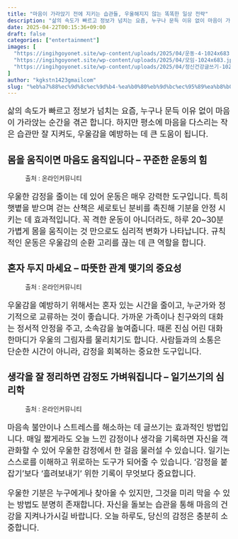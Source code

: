 ```yaml
---
title: "마음이 가라앉기 전에 지키는 습관들, 우울해지지 않는 똑똑한 일상 전략"
description: "삶의 속도가 빠르고 정보가 넘치는 요즘, 누구나 문득 이유 없이 마음이 가라앉는 순간을 겪곤 합니다. 하지만 평소에 마음을 다스리는 작은 습관만 잘 지켜도, 우울감을 예방하는 데 큰 도움이 됩니다."
date: 2025-04-22T00:15:36+09:00
draft: false
categories: ["entertainment"]
images: [
  "https://ingihgoyonet.site/wp-content/uploads/2025/04/운동-4-1024x683.jpg"
  "https://ingihgoyonet.site/wp-content/uploads/2025/04/모임-1024x683.jpg"
  "https://ingihgoyonet.site/wp-content/uploads/2025/04/정신건강글쓰기-1024x683.png"
]
author: "kgkstn1423gmailcom"
slug: "%eb%a7%88%ec%9d%8c%ec%9d%b4-%ea%b0%80%eb%9d%bc%ec%95%89%ea%b8%b0-%ec%a0%84%ec%97%90-%ec%a7%80%ed%82%a4%eb%8a%94-%ec%8a%b5%ea%b4%80%eb%93%a4-%ec%9a%b0%ec%9a%b8%ed%95%b4%ec%a7%80%ec%a7%80-%ec%95%8a"
---
```


<p style="font-size:18px">삶의 속도가 빠르고 정보가 넘치는 요즘, 누구나 문득 이유 없이 마음이 가라앉는 순간을 겪곤 합니다. 하지만 평소에 마음을 다스리는 작은 습관만 잘 지켜도, 우울감을 예방하는 데 큰 도움이 됩니다.</p> <h2 >몸을 움직이면 마음도 움직입니다 – 꾸준한 운동의 힘</h2> <figure ><img src="https://ingihgoyonet.site/wp-content/uploads/2025/04/운동-4-1024x683.jpg" alt="" style="aspect-ratio:16/9;object-fit:cover"/><figcaption >출처 : 온라인커뮤니티</figcaption></figure> <p style="font-size:18px">우울한 감정을 줄이는 데 있어 운동은 매우 강력한 도구입니다. 특히 햇볕을 받으며 걷는 산책은 세로토닌 분비를 촉진해 기분을 안정 시키는 데 효과적입니다. 꼭 격한 운동이 아니더라도, 하루 20~30분 가볍게 몸을 움직이는 것 만으로도 심리적 변화가 나타납니다. 규칙적인 운동은 우울감의 순환 고리를 끊는 데 큰 역할을 합니다.</p> <h2 >혼자 두지 마세요 – 따뜻한 관계 맺기의 중요성</h2> <figure ><img src="https://ingihgoyonet.site/wp-content/uploads/2025/04/모임-1024x683.jpg" alt="" style="aspect-ratio:16/9;object-fit:cover"/><figcaption >출처 : 온라인커뮤니티</figcaption></figure> <p style="font-size:18px">우울감을 예방하기 위해서는 혼자 있는 시간을 줄이고, 누군가와 정기적으로 교류하는 것이 좋습니다. 가까운 가족이나 친구와의 대화는 정서적 안정을 주고, 소속감을 높여줍니다. 때론 진심 어린 대화 한마디가 우울의 그림자를 물리치기도 합니다. 사람들과의 소통은 단순한 시간이 아니라, 감정을 회복하는 중요한 도구입니다.</p> <h2 >생각을 잘 정리하면 감정도 가벼워집니다 – 일기쓰기의 심리학</h2> <figure ><img src="https://ingihgoyonet.site/wp-content/uploads/2025/04/정신건강글쓰기-1024x683.png" alt="" style="aspect-ratio:16/9;object-fit:cover"/><figcaption >출처 : 온라인커뮤니티</figcaption></figure> <p style="font-size:18px">마음속 불안이나 스트레스를 해소하는 데 글쓰기는 효과적인 방법입니다. 매일 짧게라도 오늘 느낀 감정이나 생각을 기록하면 자신을 객관화할 수 있어 우울한 감정에서 한 걸음 물러설 수 있습니다. 일기는 스스로를 이해하고 위로하는 도구가 되어줄 수 있습니다. ‘감정을 붙잡기’보다 ‘흘려보내기’ 위한 기록이 무엇보다 중요합니다.</p> <p style="font-size:18px">우울한 기분은 누구에게나 찾아올 수 있지만, 그것을 미리 막을 수 있는 방법도 분명히 존재합니다. 자신을 돌보는 습관을 통해 마음의 건강을 지켜나가시길 바랍니다. 오늘 하루도, 당신의 감정은 충분히 소중합니다.</p>
